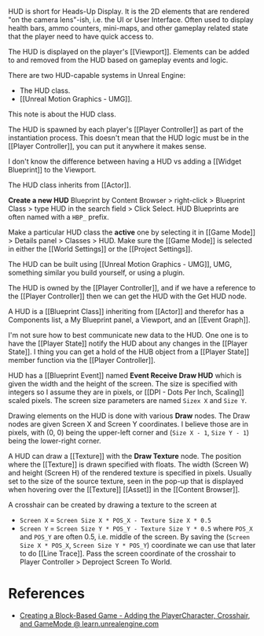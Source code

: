 HUD is short for Heads-Up Display.
It is the 2D elements that are rendered "on the camera lens"-ish, i.e. the UI or User Interface.
Often used to display health bars, ammo counters, mini-maps, and other gameplay related state that the player need to have quick access to.

The HUD is displayed on the player's [[Viewport]].
Elements can be added to and removed from the HUD based on gameplay events and logic.

There are two HUD-capable systems in Unreal Engine:
- The HUD class.
- [[Unreal Motion Graphics - UMG]].

This note is about the HUD class.

The HUD is spawned by each player's [[Player Controller]] as part of the instantiation process.
This doesn't mean that the HUD logic must be in the [[Player Controller]],
you can put it anywhere it makes sense.

I don't know the difference between having a HUD vs adding a [[Widget Blueprint]] to the Viewport.

The HUD class inherits from [[Actor]].

**Create a new HUD** Blueprint by Content Browser > right-click > Blueprint Class > type HUD in the search field > Click Select.
HUD Blueprints are often named with a `HBP_` prefix.

Make a particular HUD class the **active** one by selecting it in [[Game Mode]] > Details panel > Classes > HUD.
Make sure the [[Game Mode]] is selected in either the [[World Settings]] or the [[Project Settings]].

The HUD can be built using [[Unreal Motion Graphics - UMG]], UMG, something similar you build yourself, or using a plugin.

The HUD is owned by the [[Player Controller]], and if we have a reference to the [[Player Controller]] then we can get the HUD with the Get HUD node.

A HUD is a [[Blueprint Class]] inheriting from [[Actor]] and therefor has a Components list, a My Blueprint panel, a Viewport, and an [[Event Graph]].

I'm not sure how to best communicate new data to the HUD.
One one is to have the [[Player State]] notify the HUD about any changes in the [[Player State]].
I thing you can get a hold of the HUB object from a [[Player State]] member function via the [[Player Controller]].

HUD has a [[Blueprint Event]] named **Event Receive Draw HUD** which is given the width and the height of the screen.
The size is specified with integers so I assume they are in pixels, or [[DPI - Dots Per Inch, Scaling]] scaled pixels.
The screen size parameters are named `Sizex X` and `Size Y`.

Drawing elements on the HUD is done with various **Draw** nodes.
The Draw nodes are given Screen X and Screen Y coordinates.
I believe those are in pixels, with (0, 0) being the upper-left corner and (`Size X - 1`, `Size Y - 1`) being the lower-right corner.

A HUD can draw a [[Texture]] with the **Draw Texture** node.
The position where the [[Texture]] is drawn specified with floats.
The width (Screen W) and height (Screen H) of the rendered texture is specified in pixels.
Usually set to the size of the source texture, seen in the pop-up that is displayed when hovering over the [[Texture]] [[Asset]] in the [[Content Browser]].

A crosshair can be created by drawing a texture to the screen at
- `Screen X` = `Screen Size X * POS_X - Texture Size X * 0.5`
- `Screen Y` = `Screen Size Y * POS_Y - Texture Size Y * 0.5`
where `POS_X` and `POS_Y` are often 0.5, i.e. middle of the screen.
By saving the (`Screen Size X * POS_X`,  `Screen Size Y * POS_Y`) coordinate we can use that later to do [[Line Trace]].
Pass the screen coordinate of the crosshair to Player Controller > Deproject Screen To World.

# References
- [Creating a Block-Based Game - Adding the PlayerCharacter, Crosshair, and GameMode @ learn.unrealengine.com](https://learn.unrealengine.com/course/3770925/module/7308627)
